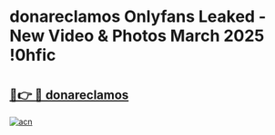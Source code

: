# donareclamos Onlyfans Leaked - New Video & Photos March 2025 !0hfic

# <h2><a href="https://9g02d8.iuczelnia.edu.pl?title=donareclamos&ref=0hfic">🔗👉 🔴 donareclamos</a></h2>

[![acn](https://github.com/user-attachments/assets/0f9c940e-d8b0-45ae-aac7-cd30a18b3e1c)](https://9g02d8.iuczelnia.edu.pl?title=donareclamos&ref=0hfic)

